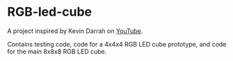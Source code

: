 # RGB-led-cube

A project inspired by Kevin Darrah on [YouTube](https://www.youtube.com/watch?v=guppB4cK3oU&list=PL0JWuCHXfJ2zXVRqFRFVq-lNt_xtCYMjx&index=5). 

Contains testing code, code for a 4x4x4 RGB LED cube prototype, and code for the main 8x8x8 RGB LED cube.
